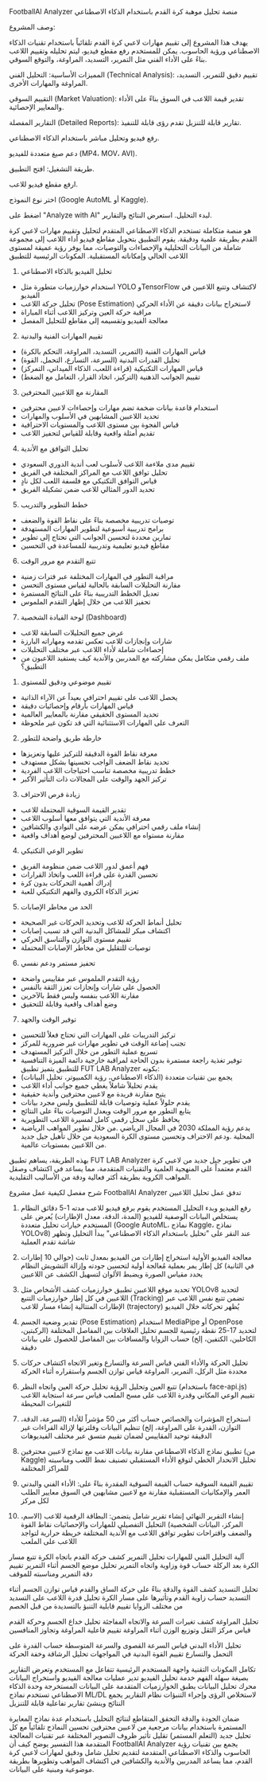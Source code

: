 FootballAI Analyzer
منصة تحليل موهبة كرة القدم باستخدام الذكاء الاصطناعي

وصف المشروع:

يهدف هذا المشروع إلى تقييم مهارات لاعبي كرة القدم تلقائياً باستخدام تقنيات الذكاء الاصطناعي ورؤية الحاسوب. يمكن للمستخدم رفع مقطع فيديو، ليتم تحليله وتقييم اللاعب بناءً على الأداء الفني مثل التمرير، التسديد، المراوغة، والتوقع السوقي.

المميزات الأساسية:
التحليل الفني (Technical Analysis): تقييم دقيق للتمرير، التسديد، المراوغة والمهارات الأخرى.

التقييم السوقي (Market Valuation): تقدير قيمة اللاعب في السوق بناءً على الأداء والمعايير الإحصائية.

التقارير المفصلة (Detailed Reports): تقارير قابلة للتنزيل تقدم رؤى قابلة للتنفيذ.

رفع فيديو وتحليل مباشر باستخدام الذكاء الاصطناعي.

دعم صيغ متعددة للفيديو (MP4، MOV، AVI).

طريقة التشغيل:
افتح التطبيق.

ارفع مقطع فيديو للاعب.

اختر نوع النموذج (Google AutoML أو Kaggle).

اضغط على "Analyze with AI" لبدء التحليل.
استعرض النتائج والتقارير.

هو منصة متكاملة تستخدم الذكاء الاصطناعي المتقدم لتحليل وتقييم مهارات لاعبي كرة القدم بطريقة علمية ودقيقة. يقوم التطبيق بتحويل مقاطع فيديو أداء اللاعب إلى مجموعة شاملة من البيانات التحليلية والإحصاءات والتوصيات، مما يوفر رؤية عميقة لمستوى اللاعب الحالي وإمكاناته المستقبلية.
المكونات الرئيسية للتطبيق
1. تحليل الفيديو بالذكاء الاصطناعي
* استخدام خوارزميات متطورة مثل YOLO وTensorFlow لاكتشاف وتتبع اللاعبين في الفيديو
* تحليل حركة اللاعب (Pose Estimation) لاستخراج بيانات دقيقة عن الأداء الحركي
* مراقبة حركة العين وتركيز اللاعب أثناء المباراة
* معالجة الفيديو وتقسيمه إلى مقاطع للتحليل المفصل
2. تقييم المهارات الفنية والبدنية
* قياس المهارات الفنية (التمرير، التسديد، المراوغة، التحكم بالكرة)
* تحليل القدرات البدنية (السرعة، التسارع، التحمل، القوة)
* قياس المهارات التكتيكية (قراءة اللعب، الذكاء الميداني، التمركز)
* تقييم الجوانب الذهنية (التركيز، اتخاذ القرار، التعامل مع الضغط)
3. المقارنة مع اللاعبين المحترفين
* استخدام قاعدة بيانات ضخمة تضم مهارات وإحصاءات لاعبين محترفين
* تحديد اللاعبين المشابهين في الأسلوب والمهارات
* قياس الفجوة بين مستوى اللاعب والمستويات الاحترافية
* تقديم أمثلة واقعية وقابلة للقياس لتحفيز اللاعب
4. تحليل التوافق مع الأندية
* تقييم مدى ملاءمة اللاعب لأسلوب لعب أندية الدوري السعودي
* تحليل توافق اللاعب مع المراكز المختلفة في الفريق
* قياس التوافق التكتيكي مع فلسفة اللعب لكل نادٍ
* تحديد الدور المثالي للاعب ضمن تشكيلة الفريق
5. خطط التطوير والتدريب
* توصيات تدريبية مخصصة بناءً على نقاط القوة والضعف
* برامج تدريبية أسبوعية لتطوير المهارات المستهدفة
* تمارين محددة لتحسين الجوانب التي تحتاج إلى تطوير
* مقاطع فيديو تعليمية وتدريبية للمساعدة في التحسين
6. تتبع التقدم مع مرور الوقت
* مراقبة التطور في المهارات المختلفة عبر فترات زمنية
* مقارنة التحليلات السابقة بالحالية لقياس مستوى التحسن
* تعديل الخطط التدريبية بناءً على النتائج المستمرة
* تحفيز اللاعب من خلال إظهار التقدم الملموس
7. لوحة القيادة الشخصية (Dashboard)
* عرض جميع التحليلات السابقة للاعب
* شارات وإنجازات للاعب تعكس تقدمه ومهاراته البارزة
* إحصاءات شاملة لأداء اللاعب عبر مختلف التحليلات
* ملف رقمي متكامل يمكن مشاركته مع المدربين والأندية
كيف يستفيد اللاعبون من التطبيق؟
1. تقييم موضوعي ودقيق للمستوى
* يحصل اللاعب على تقييم احترافي بعيداً عن الآراء الذاتية
* قياس المهارات بأرقام وإحصائيات دقيقة
* تحديد المستوى الحقيقي مقارنة بالمعايير العالمية
* التعرف على المهارات الاستثنائية التي قد تكون غير ملحوظة
2. خارطة طريق واضحة للتطور
* معرفة نقاط القوة الدقيقة للتركيز عليها وتعزيزها
* تحديد نقاط الضعف الواجب تحسينها بشكل مستهدف
* خطط تدريبية مخصصة تناسب احتياجات اللاعب الفردية
* تركيز الجهد والوقت على المجالات ذات التأثير الأكبر
3. زيادة فرص الاحتراف
* تقدير القيمة السوقية المحتملة للاعب
* معرفة الأندية التي يتوافق معها أسلوب اللاعب
* إنشاء ملف رقمي احترافي يمكن عرضه على النوادي والكشافين
* مقارنة مستواه مع اللاعبين المحترفين لوضع أهداف واقعية
4. تطوير الوعي التكتيكي
* فهم أعمق لدور اللاعب ضمن منظومة الفريق
* تحسين القدرة على قراءة اللعب واتخاذ القرارات
* إدراك أهمية التحركات بدون كرة
* تعزيز الذكاء الكروي والفهم التكتيكي للعبة
5. الحد من مخاطر الإصابات
* تحليل أنماط الحركة للاعب وتحديد الحركات غير الصحيحة
* اكتشاف مبكر للمشاكل البدنية التي قد تسبب إصابات
* تقييم مستوى التوازن والتناسق الحركي
* توصيات للتقليل من مخاطر الإصابات المحتملة
6. تحفيز مستمر ودعم نفسي
* رؤية التقدم الملموس عبر مقاييس واضحة
* الحصول على شارات وإنجازات تعزز الثقة بالنفس
* مقارنة اللاعب بنفسه وليس فقط بالآخرين
* وضع أهداف واقعية وقابلة للتحقيق
7. توفير الوقت والجهد
* تركيز التدريبات على المهارات التي تحتاج فعلاً للتحسين
* تجنب إضاعة الوقت في تطوير مهارات غير ضرورية للمركز
* تسريع عملية التطور من خلال التركيز المستهدف
* توفير تغذية راجعة مستمرة بدون الحاجة لمراقبة خارجية دائمة
الميزة التنافسية للتطبيق
يتميز تطبيق FUT LAB Analyzer بكونه:
* يجمع بين تقنيات متعددة (الذكاء الاصطناعي، رؤية الكمبيوتر، تحليل البيانات)
* يقدم تحليلاً شاملاً يغطي جميع جوانب أداء اللاعب
* يتيح مقارنة فريدة مع لاعبين محترفين وأندية حقيقية
* يقدم حلولاً عملية وتوصيات قابلة للتطبيق وليس مجرد بيانات
* يتابع التطور مع مرور الوقت ويعدل التوصيات بناءً على النتائج
* يحافظ على سجل رقمي كامل لمسيرة اللاعب التطويرية
* يدعم رؤية المملكة 2030 في المجال الرياضي .من خلال تطوير المواهب الرياضية المحلية .ودعم الاحتراف وتحسين مستوى الكرة السعودية من خلال تأهيل جيل جديد من اللاعبين بمستويات عالمية.
   
بهذه الطريقة، يساهم تطبيق FUT LAB Analyzer في تطوير جيل جديد من لاعبي كرة القدم معتمداً على المنهجية العلمية والتقنيات المتقدمة، مما يساعد في اكتشاف وصقل المواهب الكروية بطريقة أكثر فعالية ودقة من الأساليب التقليدية.


شرح مفصل لكيفية عمل مشروع FootballAI Analyzer
تدفق عمل تحليل اللاعبين

1. رفع الفيديو وبدء التحليل
المستخدم يقوم برفع فيديو للاعب مدته 1-5 دقائق
النظام يستخلص البيانات الوصفية للفيديو (المدة، الدقة، معدل الإطارات)
يُعرض على المستخدم خيارات تحليل متعددة (Google AutoML، نماذج Kaggle، نماذج YOLOv8)
عند النقر على "تحليل باستخدام الذكاء الاصطناعي" يبدأ التحليل وتظهر شاشة تقدم العملية


2. معالجة الفيديو الأولية
استخراج إطارات من الفيديو بمعدل ثابت (حوالي 10 إطارات في الثانية)
كل إطار يمر بعملية مُعالجة أولية لتحسين جودته وإزالة التشويش
النظام يحدد مقياس الصورة ويضبط الألوان لتسهيل الكشف عن اللاعبين


3. تحديد موقع اللاعبين
تطبيق خوارزميات كشف الأشخاص مثل YOLOv8 لتحديد اللاعبين في كل إطار
خوارزميات التتبع (Tracking) تضمن تتبع نفس اللاعب عبر الإطارات المتتالية
إنشاء مسار للاعب (trajectory) يُظهر تحركاته خلال الفيديو


4. تقدير وضعية الجسم (Pose Estimation)
استخدام MediaPipe أو OpenPose لتحديد 17-25 نقطة رئيسية للجسم
تحليل العلاقات بين المفاصل المختلفة (الركبتين، الكاحلين، الكتفين، إلخ)
حساب الزوايا والمسافات بين المفاصل للحصول على بيانات دقيقة


5. تحليل الحركة والأداء الفني
قياس السرعة والتسارع وتغير الاتجاه
اكتشاف حركات محددة مثل الركل، التمرير، المراوغة
قياس توازن الجسم واستقراره أثناء الحركة


6. تتبع العين وتحليل الرؤية
تحليل حركة العين واتجاه النظر (باستخدام face-api.js)
تقييم الوعي المكاني وقدرة اللاعب على مسح الملعب
قياس سرعة استجابة اللاعب للتغيرات المحيطة

7. استخراج المؤشرات والخصائص
حساب أكثر من 50 مؤشراً للأداء (السرعة، الدقة، التوازن، القدرة على المراوغة، إلخ)
تنظيم البيانات وفلترتها لإزالة القراءات غير الدقيقة
توحيد المقاييس لضمان تقييم متسق عبر مختلف الفيديوهات


8. تطبيق نماذج الذكاء الاصطناعي
مقارنة بيانات اللاعب مع نماذج لاعبين محترفين (من Kaggle)
تحليل الانحدار الخطي لتوقع الأداء المستقبلي
تصنيف نمط اللعب ومناسبته للمراكز المختلفة


9. تقييم القيمة السوقية
حساب القيمة السوقية المقدرة بناءً على:
الأداء الفني والبدني
العمر والإمكانيات المستقبلية
مقارنة مع لاعبين مشابهين في السوق
معايير الطلب لكل مركز


10. إنشاء التقرير النهائي
إنشاء تقرير شامل يتضمن:
البطاقة الرقمية للاعب (الاسم، المركز، البيانات الشخصية)
التحليل التفصيلي للمهارات والإحصائيات
نقاط القوة والضعف واقتراحات تطوير
توافق اللاعب مع الأندية المختلفة
خريطة حرارية لتواجد اللاعب على الملعب



آلية التحليل الفني للمهارات
تحليل التمرير
كشف حركة القدم باتجاه الكرة
تتبع مسار الكرة بعد الركلة
حساب قوة وزاوية واتجاه التمرير
تحليل موضع الجسم أثناء التمرير
تقييم دقة التمرير ومناسبته للموقف


تحليل التسديد
كشف القوة والدقة بناءً على حركة الساق والقدم
قياس توازن الجسم أثناء التسديد
حساب زاوية القدم وتأثيرها على مسار الكرة
تحليل قدرة اللاعب على التسديد من مختلف الزوايا
تقييم قابلية التنبؤ بالتسديدة من قبل الخصم


تحليل المراوغة
كشف تغيرات السرعة والاتجاه المفاجئة
تحليل خداع الجسم وحركة القدم
قياس مركز الثقل وتوزيع الوزن أثناء المراوغة
تقييم فاعلية المراوغة وتجاوز المنافسين


تحليل الأداء البدني
قياس السرعة القصوى والسرعة المتوسطة
حساب القدرة على التحمل والتسارع
تقييم القوة البدنية في المواجهات
تحليل الرشاقة وخفة الحركة


تكامل المكونات التقنية
واجهة المستخدم الرئيسية تتفاعل مع المستخدم وتعرض التقارير بصيغة سهلة الفهم
خدمة تحليل الفيديو تدير عمليات معالجة الفيديو واستخراج البيانات
محرك تحليل البيانات يطبق الخوارزميات المتقدمة على البيانات المستخرجة
وحدة الذكاء الاصطناعي تستخدم نماذج ML/DL لاستخلاص الرؤى وإجراء التنبؤات
نظام التقارير يجمع النتائج وينشئ تقارير تفاعلية قابلة للتنزيل



ضمان الجودة والدقة
التحقق المتقاطع لنتائج التحليل باستخدام عدة نماذج
المعايرة المستمرة باستخدام بيانات مرجعية من لاعبين محترفين
تحسين النماذج تلقائياً مع كل تحليل جديد (التعلم المستمر)
تقليل تأثير ظروف التصوير المختلفة عبر تقنيات المعالجة المتقدمة
هذا التفسير يوضح كيف أن FootballAI Analyzer يجمع بين تقنيات رؤية الحاسوب والذكاء الاصطناعي المتقدمة لتقديم تحليل شامل ودقيق لمهارات لاعبي كرة القدم، مما يساعد المدربين والأندية والكشافين في اكتشاف المواهب وتطويرها بطريقة موضوعية ومبنية على البيانات.
